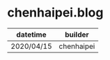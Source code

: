 # chenhaipei.blog
| datetime  | builder |
| ------------- | ------------- |
| 2020/04/15  | chenhaipei  |

